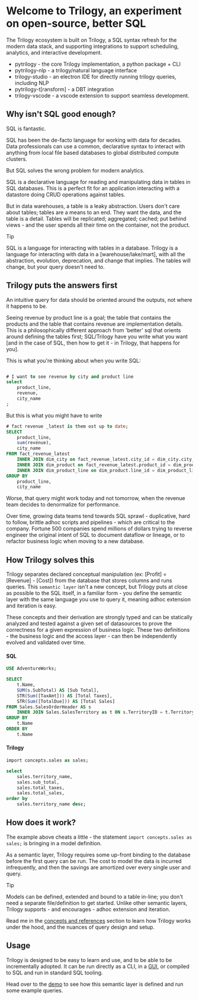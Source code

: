 # Welcome to Trilogy, an experiment on open-source, better SQL

The Trilogy ecosystem is built on Trilogy, a SQL syntax refresh for the modern data stack, and supporting integrations to support scheduling, analytics, and interactive development.

- pytrilogy - the core Trilogy implementation, a python package + CLI
- pytrilogy-nlp - a trilogy/natural language interface
- trilogy-studio - an electron IDE for directly running trilogy queries, including NLP
- pytrilogy-t[ransform] - a DBT integration
- trilogy-vscode - a vscode extension to support seamless development. 

## Why isn't SQL good enough?

SQL is fantastic.

SQL has been the de-facto language for working with data for decades. Data professionals can use a common, declarative syntax to interact with anything from local file based databases to global distributed compute clusters.

But SQL solves the wrong problem for modern analytics. 

SQL is a declarative language for reading and manipulating data in tables in SQL databases. This is a perfect fit for an application interacting with a datastore doing CRUD operations against tables. 

But in data warehouses, a table is a leaky abstraction. Users don't care about tables; tables are a means to an end. They want the data, and the table is a detail. Tables will be replicated; aggregated; cached; put behind views - and the user spends all their time on the container, not the product.

> [!TIP]
> SQL is a language for interacting with tables in a database. Trilogy is a language for interacting with data in a [warehouse/lake/mart], with all the abstraction, evolution, deprecation, and change that implies. The
> tables will change, but your query doesn't need to.


## Trilogy puts the answers first

An intuitive query for data should be oriented around the outputs, not where it happens to be.

Seeing revenue by product line is a goal; the table that contains the products and the table that contains revenue are implementation details. This is a philosophically different approach from 'better' sql that orients around defining the tables first; SQL/Trilogy have you write what you want [and in the case of SQL, then how to get it - in Trilogy, that happens for you].

This is what you're thinking about when you write SQL:

```sql

# I want to see revenue by city and product line
select
    product_line,
    revenue,
    city_name
;
```

But this is what you might have to write
```sql
# fact revenue _latest is them ost up to date; 
SELECT
    product_line,
    sum(revenue),
    city_name
FROM fact_revenue_latest
    INNER JOIN dim_city on fact_revenue_latest.city_id = dim_city.city_id
    INNER JOIN dim_product on fact_revenue_latest.product_id = dim_product.product_Id
    INNER JOIN dim_product_line on dim_product.line_id = dim_product_line.line_id
GROUP BY 
    product_line,
    city_name
```

Worse, that query might work today and not tomorrow, when the revenue team decides to denormalize for performance.

Over time, growing data teams tend towards SQL sprawl - duplicative,
hard to follow, brittle adhoc scripts and pipelines - which are critical to the company. Fortune 500 companies spend millions of dollars trying to reverse engineer the original intent of SQL to document dataflow or lineage, or to refactor business logic when moving to a new database.

## How Trilogy solves this

Trilogy separates declared conceptual manipulation (ex: [Profit] = [Revenue] - [Cost]) from the database that stores columns and runs queries. This `semantic layer` isn't a new concept, but Trilogy puts at close as possible
to the SQL itself, in a familiar form - you define the semantic layer with the same language you use to query it, meaning adhoc extension and iteration is easy.

These concepts and their derivation are strongly typed and can be statically analyzed and tested against a given set of datasources to prove the correctness for a given expression of business logic. These two definitions - the business logic and the access layer - can then be independently evolved and validated over time.

#### SQL
```sql
USE AdventureWorks;

SELECT 
    t.Name, 
    SUM(s.SubTotal) AS [Sub Total],
    STR(Sum([TaxAmt])) AS [Total Taxes],
    STR(Sum([TotalDue])) AS [Total Sales]
FROM Sales.SalesOrderHeader AS s
    INNER JOIN Sales.SalesTerritory as t ON s.TerritoryID = t.TerritoryID
GROUP BY 
    t.Name
ORDER BY 
    t.Name
```

#### Trilogy
```sql
import concepts.sales as sales;

select
    sales.territory_name,
    sales.sub_total,
    sales.total_taxes,
    sales.total_sales,
order by
    sales.territory_name desc;
```

## How does it work?

The example above cheats a little - the statement `import concepts.sales as sales;` is bringing in a model definition.

As a semantic layer, Trilogy requires some up-front binding to the database before the first query can be run.  The cost to model the data is incurred infrequently, and then the savings are amortized over every single user and query.

> [!TIP]
> Models can be defined, extended and bound to a table in-line; you don't need a separate file/definition to get started.
Unlike other semantic layers, Trilogy supports - and encourages - adhoc extension and iteration. 

Read me in the [concepts and references](/concepts) section to learn how Trilogy works under the hood, and the nuances of query design and setup.

## Usage

Trilogy is designed to be easy to learn and use, and to be able to be incrementally adopted. It can be run directly as a CLI, in a [GUI](/studio), or compiled to SQL and run in standard SQL tooling. 

Head over to the [demo](/demo) to see how this semantic layer is defined and run some example queries.
